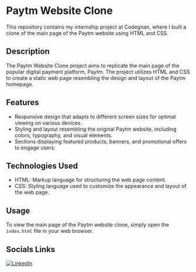 # Paytm Website Clone

This repository contains my internship project at Codegnan, where I built a clone of the main page of the Paytm website using HTML and CSS.

## Description

The Paytm Website Clone project aims to replicate the main page of the popular digital payment platform, Paytm. The project utilizes HTML and CSS to create a static web page resembling the design and layout of the Paytm homepage.

## Features

- Responsive design that adapts to different screen sizes for optimal viewing on various devices.
- Styling and layout resembling the original Paytm website, including colors, typography, and visual elements.
- Sections displaying featured products, banners, and promotional offers to engage users.

## Technologies Used

- HTML: Markup language for structuring the web page content.
- CSS: Styling language used to customize the appearance and layout of the web page.


## Usage

To view the main page of the Paytm website clone, simply open the `index.html` file in your web browser.
## Socials Links
[![LinkedIn](https://img.shields.io/badge/LinkedIn-%230077B5.svg?logo=linkedin&logoColor=white)](https://www.linkedin.com/in/mahith-paul)
